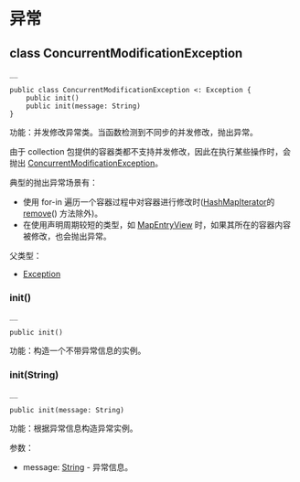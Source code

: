 
# 异常

## class ConcurrentModificationException
    
    __
    
    public class ConcurrentModificationException <: Exception {
        public init()
        public init(message: String)
    }
    
功能：并发修改异常类。当函数检测到不同步的并发修改，抛出异常。

由于 collection 包提供的容器类都不支持并发修改，因此在执行某些操作时，会抛出 [ConcurrentModificationException](https://docs.cangjie-lang.cn/docs/1.0.1/libs/std/collection/collection_package_api/collection_package_exception.html#class-concurrentmodificationexception)。

典型的抛出异常场景有：

  * 使用 for-in 遍历一个容器过程中对容器进行修改时\([HashMapIterator](https://docs.cangjie-lang.cn/docs/1.0.1/libs/std/collection/collection_package_api/collection_package_class.html#class-hashmapiteratork-v-where-k--hashable--equatablek)的[remove](https://docs.cangjie-lang.cn/docs/1.0.1/libs/std/posix/posix_package_api/posix_package_funcs.html#func-removestring-deprecated)\(\) 方法除外\)。
  * 在使用声明周期较短的类型，如 [MapEntryView](https://docs.cangjie-lang.cn/docs/1.0.1/libs/std/collection/collection_package_api/collection_package_interface.html#interface-mapentryviewk-v) 时，如果其所在的容器内容被修改，也会抛出异常。

父类型：

  * [Exception](https://docs.cangjie-lang.cn/docs/1.0.1/libs/std/core/core_package_api/core_package_exceptions.html#class-exception)

### init\(\)
    
    __
    
    public init()
    
功能：构造一个不带异常信息的实例。

### init\(String\)
    
    __
    
    public init(message: String)
    
功能：根据异常信息构造异常实例。

参数：

  * message: [String](https://docs.cangjie-lang.cn/docs/1.0.1/libs/std/core/core_package_api/core_package_structs.html#struct-string) \- 异常信息。